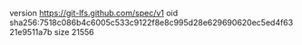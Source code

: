 version https://git-lfs.github.com/spec/v1
oid sha256:7518c086b4c6005c533c9122f8e8c995d28e629690620ec5ed4f6321e9511a7b
size 21556
